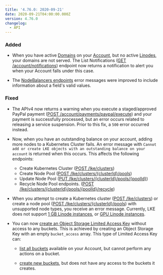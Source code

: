 ```yaml
---
title: '4.76.0: 2020-09-21'
date: 2020-09-21T04:00:00.000Z
version: 4.76.0
changelog:
  - API
---
```


### Added

- When you have active [Domains](https://www.linode.com/docs/api/domains/) on your [Account](https://www.linode.com/docs/api/account/), but no active [Linodes](https://www.linode.com/docs/api/linode-instances/), your domains are not served. The List Notifications ([GET /account/notifications](https://www.linode.com/docs/api/account/)) endpoint now returns a notification to alert you when your Account falls under this case.

- The [NodeBalancers endpoints](/api/v4/nodebalancers) error messages were improved to include information about a field's valid values.

### Fixed

- The APIv4 now returns a warning when you execute a staged/approved PayPal payment ([POST /account/payments/paypal/execute](https://www.linode.com/docs/api/account/)) and your payment is successfully processed, but an error occurs related to releasing a service suspension. Prior to this fix, a `500` error occurred instead.

- Now, when you have an outstanding balance on your account, adding more nodes to a Kubernetes Cluster fails. An error message with `Cannot add or create LKE objects with an outstanding balance on your account` is returned when this occurs. This affects the following endpoints:
    - Create Kubernetes Cluster ([POST /lke/clusters](https://www.linode.com/docs/api/linode-kubernetes-engine-lke/))
    - Create Node Pool ([POST /lke/clusters/{clusterId}/pools](https://www.linode.com/docs/api/linode-kubernetes-engine-lke/))
    - Update Node Pool ([PUT /lke/clusters/{clusterId}/pools/{poolId}](https://www.linode.com/docs/api/linode-kubernetes-engine-lke/))
    - Recycle Node Pool endpoints. ([POST /lke/clusters/{clusterId}/pools/{poolId}/recycle](https://www.linode.com/docs/api/linode-kubernetes-engine-lke/))

- When you attempt to create a Kubernetes cluster ([POST /lke/clusters](https://www.linode.com/docs/api/linode-kubernetes-engine-lke/)) or create a node pool ([POST /lke/clusters/{clusterId}/pools](https://www.linode.com/docs/api/linode-kubernetes-engine-lke/)) with unsupported node types, you receive an error message. Currently, LKE does not support [1 GB Linode instances](https://www.linode.com/products/shared/), or [GPU Linode instances](https://www.linode.com/products/gpu/).

- You can now [create an Object Storage Limited Access Key](/api/v4/object-storage-keys/#post) without access to any buckets. This is achieved by creating an Object Storage Key with an empty `bucket_access` array. This type of Limited Access Key can:

    - [list all buckets](/api/v4/object-storage-buckets/) available on your Account, but cannot perform any actions on a bucket.

    - [create new buckets](/api/v4/object-storage-buckets/#post), but does not have any access to the buckets it creates.
